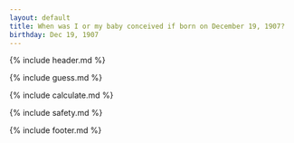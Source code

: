 ```yaml
---
layout: default
title: When was I or my baby conceived if born on December 19, 1907?
birthday: Dec 19, 1907
---
```


{% include header.md %}

{% include guess.md %}

{% include calculate.md %}

{% include safety.md %}

{% include footer.md %}



